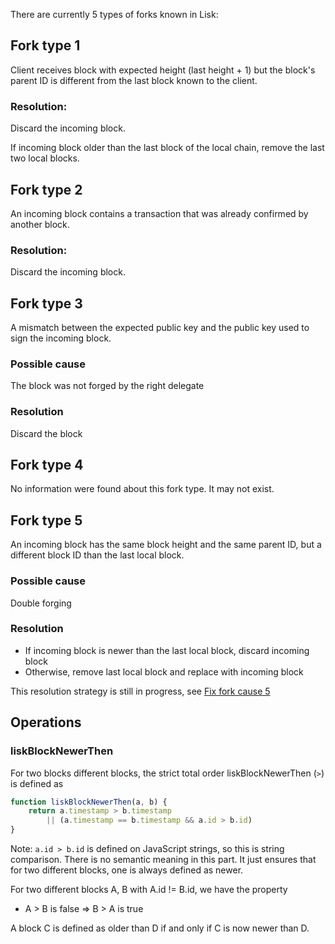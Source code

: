 There are currently 5 types of forks known in Lisk:

## Fork type 1

Client receives block with expected height (last height + 1) but the
block's parent ID is different from the last block known to the client.

### Resolution:

Discard the incoming block.

If incoming block older than the last block of the local chain,
remove the last two local blocks.

## Fork type 2

An incoming block contains a transaction that was already confirmed by
another block.

### Resolution:

Discard the incoming block.

## Fork type 3

A mismatch between the expected public key and the public key used to sign
the incoming block.

### Possible cause

The block was not forged by the right delegate

### Resolution

Discard the block

## Fork type 4

No information were found about this fork type. It may not exist.

## Fork type 5

An incoming block has the same block height and the same parent ID, but a
different block ID than the last local block.

### Possible cause

Double forging

### Resolution

* If incoming block is newer than the last local block, discard incoming block
* Otherwise, remove last local block and replace with incoming block

This resolution strategy is still in progress, see
[Fix fork cause 5](https://github.com/LiskHQ/lisk/issues/402)

## Operations

### liskBlockNewerThen

For two blocks different blocks, the strict total order
liskBlockNewerThen (`>`) is defined as

```javascript
function liskBlockNewerThen(a, b) {
    return a.timestamp > b.timestamp
        || (a.timestamp == b.timestamp && a.id > b.id)
}
```

Note: `a.id > b.id` is defined on JavaScript strings, so this is
string comparison. There is no semantic meaning in this part. It just
ensures that for two different blocks, one is always defined as newer.

For two different blocks A, B with A.id != B.id, we have the property

* A > B is false => B > A is true

A block C is defined as older than D if and only if
C is now newer than D.
